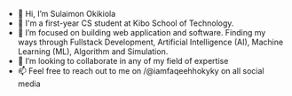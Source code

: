 - 👋 Hi, I’m Sulaimon Okikiola
- 📖 I'm a first-year CS student at Kibo School of Technology.
- 👀 I’m focused on building web application and software. Finding my ways through Fullstack Development, Artificial Intelligence (AI), Machine Learning (ML), Algorithm and Simulation.
- 💞️ I’m looking to collaborate in any of my field of expertise
- 📫 Feel free to reach out to me on /@iamfaqeehhokyky on all social media

<!---
iamfaqeehhokyky/iamfaqeehhokyky is a ✨ special ✨ repository because its `README.md` (this file) appears on your GitHub profile.
You can click the Preview link to take a look at your changes.
--->
